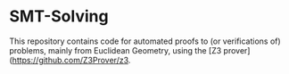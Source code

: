 # SMT-Solving
This repository contains code for automated proofs to (or verifications of) problems, mainly from Euclidean Geometry, using the [Z3 prover](https://github.com/Z3Prover/z3.
